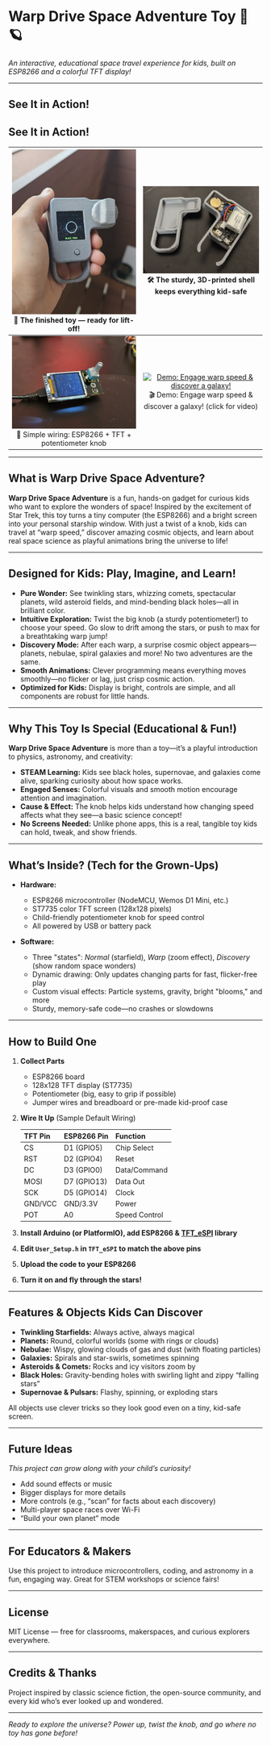 # Warp Drive Space Adventure Toy 🚀🪐

*An interactive, educational space travel experience for kids, built on ESP8266 and a colorful TFT display!*

---

## See It in Action!

## See It in Action!

| ![Toy](images/product_main.jpg) <br> 🌟 The finished toy — ready for lift-off! | ![3D Printed Shell](images/3d_printed_module.jpg) <br> 🛠️ The sturdy, 3D-printed shell keeps everything kid-safe |
|:---:|:---:|
| ![Setup](images/setup_photo.jpg) <br> 🔌 Simple wiring: ESP8266 + TFT + potentiometer knob | [![Demo: Engage warp speed & discover a galaxy!](images/demo_thumb.jpg)](images/demo.mp4) <br> 🎬 Demo: Engage warp speed & discover a galaxy! (click for video) |





---

## What is Warp Drive Space Adventure?

**Warp Drive Space Adventure** is a fun, hands-on gadget for curious kids who want to explore the wonders of space! Inspired by the excitement of Star Trek, this toy turns a tiny computer (the ESP8266) and a bright screen into your personal starship window. With just a twist of a knob, kids can travel at “warp speed,” discover amazing cosmic objects, and learn about real space science as playful animations bring the universe to life!

---

## Designed for Kids: Play, Imagine, and Learn!

- **Pure Wonder:** See twinkling stars, whizzing comets, spectacular planets, wild asteroid fields, and mind-bending black holes—all in brilliant color.
- **Intuitive Exploration:** Twist the big knob (a sturdy potentiometer!) to choose your speed. Go slow to drift among the stars, or push to max for a breathtaking warp jump!
- **Discovery Mode:** After each warp, a surprise cosmic object appears—planets, nebulae, spiral galaxies and more! No two adventures are the same.
- **Smooth Animations:** Clever programming means everything moves smoothly—no flicker or lag, just crisp cosmic action.
- **Optimized for Kids:** Display is bright, controls are simple, and all components are robust for little hands.

---

## Why This Toy Is Special (Educational & Fun!)

**Warp Drive Space Adventure** is more than a toy—it’s a playful introduction to physics, astronomy, and creativity:

- **STEAM Learning:** Kids see black holes, supernovae, and galaxies come alive, sparking curiosity about how space works.
- **Engaged Senses:** Colorful visuals and smooth motion encourage attention and imagination.
- **Cause & Effect:** The knob helps kids understand how changing speed affects what they see—a basic science concept!
- **No Screens Needed:** Unlike phone apps, this is a real, tangible toy kids can hold, tweak, and show friends.

---

## What’s Inside? (Tech for the Grown-Ups)

- **Hardware:**
  - ESP8266 microcontroller (NodeMCU, Wemos D1 Mini, etc.)
  - ST7735 color TFT screen (128x128 pixels)
  - Child-friendly potentiometer knob for speed control
  - All powered by USB or battery pack

- **Software:**
  - Three "states": *Normal* (starfield), *Warp* (zoom effect), *Discovery* (show random space wonders)
  - Dynamic drawing: Only updates changing parts for fast, flicker-free play
  - Custom visual effects: Particle systems, gravity, bright "blooms," and more
  - Sturdy, memory-safe code—no crashes or slowdowns

---

## How to Build One

1. **Collect Parts**
   - ESP8266 board
   - 128x128 TFT display (ST7735)
   - Potentiometer (big, easy to grip if possible)
   - Jumper wires and breadboard or pre-made kid-proof case

2. **Wire It Up** (Sample Default Wiring)

   | TFT Pin | ESP8266 Pin | Function        |
   |---------|-------------|-----------------|
   | CS      | D1 (GPIO5)  | Chip Select     |
   | RST     | D2 (GPIO4)  | Reset           |
   | DC      | D3 (GPIO0)  | Data/Command    |
   | MOSI    | D7 (GPIO13) | Data Out        |
   | SCK     | D5 (GPIO14) | Clock           |
   | GND/VCC | GND/3.3V    | Power           |
   | POT     | A0          | Speed Control   |

3. **Install Arduino (or PlatformIO), add ESP8266 & [TFT_eSPI](https://github.com/Bodmer/TFT_eSPI) library**
4. **Edit `User_Setup.h` in `TFT_eSPI` to match the above pins**
5. **Upload the code to your ESP8266**
6. **Turn it on and fly through the stars!**

---

## Features & Objects Kids Can Discover

- **Twinkling Starfields:** Always active, always magical
- **Planets:** Round, colorful worlds (some with rings or clouds)
- **Nebulae:** Wispy, glowing clouds of gas and dust (with floating particles)
- **Galaxies:** Spirals and star-swirls, sometimes spinning
- **Asteroids & Comets:** Rocks and icy visitors zoom by
- **Black Holes:** Gravity-bending holes with swirling light and zippy “falling stars”
- **Supernovae & Pulsars:** Flashy, spinning, or exploding stars

All objects use clever tricks so they look good even on a tiny, kid-safe screen.

---

## Future Ideas

*This project can grow along with your child’s curiosity!*
- Add sound effects or music
- Bigger displays for more details
- More controls (e.g., “scan” for facts about each discovery)
- Multi-player space races over Wi-Fi
- “Build your own planet” mode

---

## For Educators & Makers

Use this project to introduce microcontrollers, coding, and astronomy in a fun, engaging way. Great for STEM workshops or science fairs!

---

## License

MIT License — free for classrooms, makerspaces, and curious explorers everywhere.

---

## Credits & Thanks

Project inspired by classic science fiction, the open-source community, and every kid who’s ever looked up and wondered.

---

*Ready to explore the universe? Power up, twist the knob, and go where no toy has gone before!*

